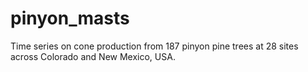 # pinyon_masts
Time series on cone production from 187 pinyon pine trees at 28 sites across Colorado and New Mexico, USA.
